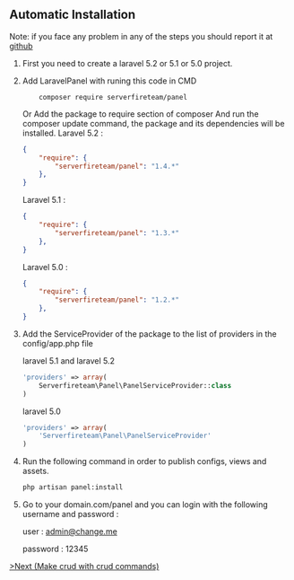 ## Automatic Installation

Note: if you face any problem in any of the steps you should report it at [github](https://github.com/serverfireteam/panel/issues/new)

1. First you need to create a laravel 5.2 or 5.1 or 5.0  project.

2. Add LaravelPanel with runing this code in CMD 
    ```
        composer require serverfireteam/panel
    ```
    Or Add the package to require section of composer And run the composer update command, the package and its dependencies     will be installed.
    Laravel 5.2 :
    ```json
    {
        "require": {
            "serverfireteam/panel": "1.4.*"
        },
    }
    ```    
    Laravel 5.1 :
    ```json
    {
        "require": {
            "serverfireteam/panel": "1.3.*"
        },
    }
    ```
    Laravel 5.0 :
    ```json
    {
        "require": {
            "serverfireteam/panel": "1.2.*"
        },
    }
    ```


3. Add the ServiceProvider of the package to the list of providers in the config/app.php file

    laravel 5.1 and laravel 5.2
    ```php
    'providers' => array(
        Serverfireteam\Panel\PanelServiceProvider::class
    )
    ```
    laravel 5.0
    ```php
    'providers' => array(
        'Serverfireteam\Panel\PanelServiceProvider'
    )
    ```

4. Run the following command in order to publish configs, views and assets.

    ```bash
    php artisan panel:install

    ```

5. Go to your domain.com/panel and you can login with the following username and password :

    user : admin@change.me

    password : 12345



[>Next (Make crud with crud commands) ](/docs/master/crud-commands)
